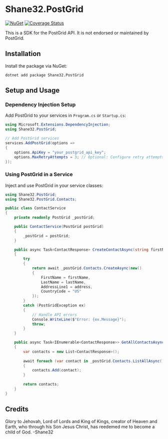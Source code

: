 # Shane32.PostGrid

[![NuGet](https://img.shields.io/nuget/v/Shane32.PostGrid.svg)](https://www.nuget.org/packages/Shane32.PostGrid) [![Coverage Status](https://coveralls.io/repos/github/Shane32/PostGrid/badge.svg?branch=master)](https://coveralls.io/github/Shane32/PostGrid?branch=master)

This is a SDK for the PostGrid API. It is not endorsed or maintained by PostGrid.

## Installation

Install the package via NuGet:

```
dotnet add package Shane32.PostGrid
```

## Setup and Usage

### Dependency Injection Setup

Add PostGrid to your services in `Program.cs` or `Startup.cs`:

```csharp
using Microsoft.Extensions.DependencyInjection;
using Shane32.PostGrid;

// Add PostGrid services
services.AddPostGrid(options =>
{
    options.ApiKey = "your_postgrid_api_key";
    options.MaxRetryAttempts = 3; // Optional: Configure retry attempts for rate-limited requests
});
```

### Using PostGrid in a Service

Inject and use PostGrid in your service classes:

```csharp
using Shane32.PostGrid;
using Shane32.PostGrid.Contacts;

public class ContactService
{
    private readonly PostGrid _postGrid;

    public ContactService(PostGrid postGrid)
    {
        _postGrid = postGrid;
    }

    public async Task<ContactResponse> CreateContactAsync(string firstName, string lastName, string address)
    {
        try
        {
            return await _postGrid.Contacts.CreateAsync(new()
            {
                FirstName = firstName,
                LastName = lastName,
                AddressLine1 = address,
                CountryCode = "US"
            });
        }
        catch (PostGridException ex)
        {
            // Handle API errors
            Console.WriteLine($"Error: {ex.Message}");
            throw;
        }
    }

    public async Task<IEnumerable<ContactResponse>> GetAllContactsAsync()
    {
        var contacts = new List<ContactResponse>();
        
        await foreach (var contact in _postGrid.Contacts.ListAllAsync())
        {
            contacts.Add(contact);
        }
        
        return contacts;
    }
}
```

## Credits

Glory to Jehovah, Lord of Lords and King of Kings, creator of Heaven and Earth, who through his Son Jesus Christ,
has reedemed me to become a child of God. -Shane32
